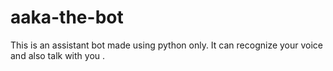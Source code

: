 # aaka-the-bot
This is an assistant bot made using python only. It can recognize your voice and also talk with you .
